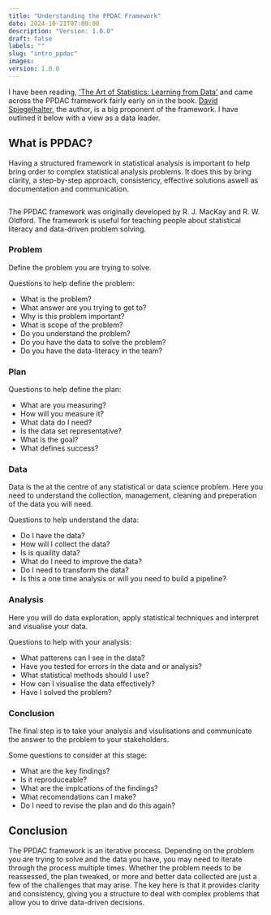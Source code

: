 ```yaml
---
title: "Understanding the PPDAC Framework"
date: 2024-10-21T07:00:00
description: "Version: 1.0.0"
draft: false
labels: ""
slug: "intro_ppdac"
images: 
version: 1.0.0
---
```



I have been reading, <a href="https://amzn.to/4hhbwTE" target="blank">'The Art of Statistics: Learning from Data'</a> and came across the PPDAC framework fairly early on in the book. <a href="https://en.wikipedia.org/wiki/David_Spiegelhalter" target="blank">David Spiegelhalter</a>, the author, is a big proponent of the framework. I have outlined it below with a view as a data leader.

## What is PPDAC?

Having a structured framework in statistical analysis is important to help bring order to complex statistical analysis problems. It does this by bring clarity, a step-by-step approach, consistency, effective solutions aswell as documentation and communication.


<img class="preview_charts" src="../../images/intro_ppdac.jpg" alt="">



The PPDAC framework was originally developed by R. J. MacKay and R. W. Oldford. The framework is useful for teaching people about statistical literacy and data-driven problem solving.

### Problem

Define the problem you are trying to solve.

Questions to help define the problem:

+ What is the problem?
+ What answer are you trying to get to?
+ Why is this problem important?
+ What is scope of the problem?
+ Do you understand the problem?
+ Do you have the data to solve the problem?
+ Do you have the data-literacy in the team?

### Plan

Questions to help define the plan:

+ What are you measuring?
+ How will you measure it?
+ What data do I need?
+ Is the data set representative?
+ What is the goal?
+ What defines success?


### Data

Data is the at the centre of any statistical or data science problem.  Here you need to understand the collection, management, cleaning and preperation of the data you will need.

Questions to help understand the data:

+ Do I have the data?
+ How will I collect the data?
+ Is is quaility data?
+ What do I need to improve the data?
+ Do I need to transform the data?
+ Is this a one time analysis or will you need to build a pipeline?

### Analysis

Here you will do data exploration, apply statistical techniques and interpret and visualise your data.

Questions to help with your analysis:

+ What patterens can I see in the data?
+ Have you tested for errors in the data and or analysis?
+ What statistical methods should I use?
+ How can I visualise the data effectively?
+ Have I solved the problem?

### Conclusion

The final step is to take your analysis and visulisations and communicate the answer to the problem to your stakeholders.

Some questions to consider at this stage:

+ What are the key findings?
+ Is it reproduceable?
+ What are the implcations of the findings?
+ What recomendations can I make?
+ Do I need to revise the plan and do this again?

## Conclusion


The PPDAC framework is an iterative process. Depending on the problem you are trying to solve and the data you have, you may need to iterate through the process multiple times. Whether the problem needs to be reassessed, the plan tweaked, or more and better data collected are just a few of the challenges that may arise. The key here is that it provides clarity and consistency, giving you a structure to deal with complex problems that allow you to drive data-driven decisions.

<!-- #### **7. Case Study: Applying PPDAC to a Real-World Problem**
- Detailed walkthrough of a case study using the PPDAC framework.
- Step-by-step application from problem definition to conclusion. -->

<!-- #### **8. Advanced Topics in PPDAC**
- **Iterative Nature of PPDAC**: Revisiting and refining each stage based on findings.
- **Integration with Machine Learning**: How PPDAC can be adapted for machine learning projects.
- **Ethical Considerations**: Ensuring ethical use of data throughout the PPDAC process.
- **Big Data Challenges**: Handling large datasets and the role of advanced analytics.

#### **Conclusion**
- Recap of the PPDAC framework and its benefits.
- Encouragement to apply PPDAC in various statistical and data science projects.
- Call to action for readers to explore further and practice using the framework. -->

<!-- ---



(1) How To Apply The "PPDAC" Framework To Your Data Science Problem. https://www.predinfer.com/blog/ppdac-data-science-cycle/.
(2) Data Skills | Using The PPDAC Model To Guide Your Analysis. https://www.thedataschool.com.au/kieran-adair/data-skills-using-the-ppdac-model-to-guide-your-analysis/.
(3) An Interesting Take on Statistical Science | Academic Psychiatry - Springer. https://link.springer.com/article/10.1007/s40596-022-01616-1.
(4) The joy of stats - Nature. https://www.nature.com/articles/d41586-019-00898-0. -->